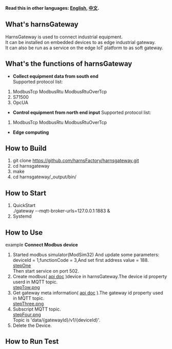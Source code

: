 **Read this in other languages: [English](README.md), [中文](README_zh.md).**
## What's harnsGateway

HarnsGateway is used to connect industrial equipment.  
It can be installed on embedded devices to as edge industrial gateway.   
It can also be run as a service on the edge IoT platform to as soft gateway.

## What's the functions of harnsGateway

* **Collect equipment data from south end**  
  Supported protocol list:

1. ModbusTcp ModbusRtu ModbusRtuOverTcp
2. S71500
3. OpcUA

* **Control equipment from north end input**
  Supported protocol list:

1. ModbusTcp ModbusRtu ModbusRtuOverTcp

* **Edge computing**

## How to Build

1. git clone https://github.com/harnsFactory/harnsgateway.git
2. cd harnsgateway
3. make
4. cd harnsgateway/_output/bin/

## How to Start

1. QuickStart</br> ./gateway --mqtt-broker-urls=127.0.0.1:1883 &
2. Systemd

## How to Use

example **Connect Modbus device**

1. Started modbus simulator(ModSim32) And update some parameters: deviceId = 1,functionCode = 3,And set first address
   value = 188.</br>[stepOne](https://postimg.cc/sBFyrN2M) </br>Then start service on port 502.
2. Create modbus( [api doc](apis/create-modbus-device.yaml) )device in harnsGateway.The device id property userd in MQTT topic.</br> [stepTow.png](https://postimg.cc/svYFZdpy)
3. Get gateway meta information( [api doc](apis/gateway.yaml) ).The gateway id property used in MQTT topic.</br> [stepThree.png](https://postimg.cc/GHYxf9zP)
4. Subscript MQTT topic.</br> [stepFour.png](https://postimg.cc/ppTGRwqq) </br>Topic is 'data/{gatewayId}/v1/{deviceId}'.
5. Delete the Device.

## How to Run Test


